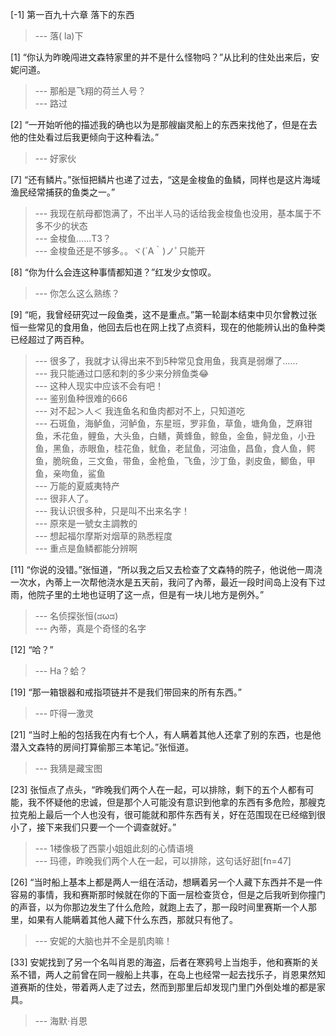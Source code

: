 
[-1] 第一百九十六章 落下的东西
>--- 落( la)下<br>

[1] “你认为昨晚闯进文森特家里的并不是什么怪物吗？”从比利的住处出来后，安妮问道。
>--- 那船是飞翔的荷兰人号？<br>
>--- 路过<br>

[2] “一开始听他的描述我的确也以为是那艘幽灵船上的东西来找他了，但是在去他的住处看过后我更倾向于这种看法。”
>--- 好家伙<br>

[7] “还有鳞片。”张恒把鳞片也递了过去，“这是金梭鱼的鱼鳞，同样也是这片海域渔民经常捕获的鱼类之一。”
>--- 我现在航母都饱满了，不出半人马的话给我金梭鱼也没用，基本属于不多不少的状态<br>
>--- 金梭鱼……T3？<br>
>--- 金梭鱼还是不够多。。ヾ(´A｀)ノﾟ只能开<br>

[8] “你为什么会连这种事情都知道？”红发少女惊叹。
>--- 你怎么这么熟练？<br>

[9] “呃，我曾经研究过一段鱼类，这不是重点。”第一轮副本结束中贝尔曾教过张恒一些常见的食用鱼，他回去后也在网上找了点资料，现在的他能辨认出的鱼种类已经超过了两百种。
>--- 很多了，我就才认得出来不到5种常见食用鱼，我真是弱爆了……<br>
>--- 我只能通过口感和刺的多少来分辨鱼类😂<br>
>--- 这种人现实中应该不会有吧！<br>
>--- 鉴别鱼种很难的666<br>
>--- 对不起＞人＜
我连鱼名和鱼肉都对不上，只知道吃<br>
>--- 石斑鱼，海鲈鱼，河鲈鱼，东星班，罗非鱼，草鱼，塘角鱼，芝麻钳鱼，禾花鱼，鲤鱼，大头鱼，白鳝，黄蜂鱼，鲸鱼，金鱼，鲟龙鱼，小丑鱼，黑鱼，赤眼鱼，桂花鱼，鱿鱼，老鼠鱼，河油鱼，昌鱼，食人鱼，鳄鱼，脆皖鱼，三文鱼，带鱼，金枪鱼，飞鱼，沙丁鱼，剥皮鱼，鲫鱼，甲鱼，亲吻鱼，鲨鱼<br>
>--- 万能的夏威夷特产<br>
>--- 很非人了。<br>
>--- 我认识很多种，只是叫不出来名字！<br>
>--- 原來是一號女主調教的<br>
>--- 想起福尔摩斯对烟草的熟悉程度<br>
>--- 重点是鱼鳞都能分辨啊<br>

[11] “你说的没错。”张恒道，“所以我之后又去检查了文森特的院子，他说他一周浇一次水，內蒂上一次帮他浇水是五天前，我问了內蒂，最近一段时间岛上没有下过雨，他院子里的土地也证明了这一点，但是有一块儿地方是例外。”
>--- 名侦探张恒(ಡωಡ)<br>
>--- 內蒂，真是个奇怪的名字<br>

[12] “哈？”
>--- Ha？蛤？<br>

[19] “那一箱银器和戒指项链并不是我们带回来的所有东西。”
>--- 吓得一激灵<br>

[21] “当时上船的包括我在内有七个人，有人瞒着其他人还拿了别的东西，也是他潜入文森特的房间打算偷那三本笔记。”张恒道。
>--- 我猜是藏宝图<br>

[23] 张恒点了点头，“昨晚我们两个人在一起，可以排除，剩下的五个人都有可能，我不怀疑他的忠诚，但是那个人可能没有意识到他拿的东西有多危险，那艘克拉克船上最后一个人也没有，很可能就和那件东西有关，好在范围现在已经缩到很小了，接下来我们只要一个一个调查就好。”
>--- 1楼像极了西蒙小姐姐此刻的心情语境<br>
>--- 玛德，昨晚我们两个人在一起，可以排除，这句话好甜[fn=47]<br>

[26] “当时船上基本上都是两人一组在活动，想瞒着另一个人藏下东西并不是一件容易的事情，我和赛斯那时候就在你的下面一层检查货仓，但是之后我听到你撞门的声音，以为你那边发生了什么危险，就跑上去了，那一段时间里赛斯一个人那里，如果有人能瞒着其他人藏下什么东西，那就只有他了。
>--- 安妮的大脑也并不全是肌肉嘛！<br>

[33] 安妮找到了另一个名叫肖恩的海盗，后者在寒鸦号上当炮手，他和赛斯的关系不错，两人之前曾在同一艘船上共事，在岛上也经常一起去找乐子，肖恩果然知道赛斯的住处，带着两人走了过去，然而到那里后却发现门里门外倒处堆的都是家具。
>--- 海默·肖恩<br>
